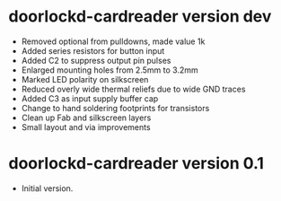 doorlockd-cardreader version dev
================================
 - Removed optional from pulldowns, made value 1k
 - Added series resistors for button input
 - Added C2 to suppress output pin pulses
 - Enlarged mounting holes from 2.5mm to 3.2mm
 - Marked LED polarity on silkscreen
 - Reduced overly wide thermal reliefs due to wide GND traces
 - Added C3 as input supply buffer cap
 - Change to hand soldering footprints for transistors
 - Clean up Fab and silkscreen layers
 - Small layout and via improvements

doorlockd-cardreader version 0.1
================================
 - Initial version.
